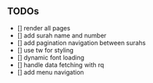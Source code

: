 ## TODOs

- [] render all pages
- [] add surah name and number
- [] add pagination navigation between surahs
- [] use tw for styling
- [] dynamic font loading
- [] handle data fetching with rq
- [] add menu navigation
